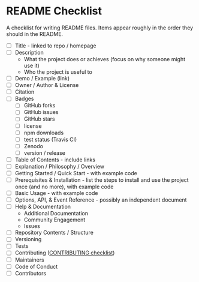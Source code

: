 # README Checklist

A checklist for writing README files. Items appear roughly in the order they should in the README.

- [ ] Title - linked to repo / homepage
- [ ] Description
  - What the project does or achieves (focus on why someone might use it)
  - Who the project is useful to
- [ ] Demo / Example (link)
- [ ] Owner / Author & License
- [ ] Citation
- [ ] Badges
  - [ ] GitHub forks
  - [ ] GitHub issues
  - [ ] GitHub stars
  - [ ] license
  - [ ] npm downloads
  - [ ] test status (Travis CI)
  - [ ] Zenodo
  - [ ] version / release
- [ ] Table of Contents - include links
- [ ] Explanation / Philosophy / Overview
- [ ] Getting Started / Quick Start - with example code
- [ ] Prerequisites & Installation - list the steps to install and use the project once (and no more), with example code
- [ ] Basic Usage - with example code
- [ ] Options, API, & Event Reference - possibly an independent document
- [ ] Help & Documentation
  - Additional Documentation
  - Community Engagement
  - Issues
- [ ] Repository Contents / Structure
- [ ] Versioning
- [ ] Tests
- [ ] Contributing ([CONTRIBUTING checklist](https://github.com/dwhieb/utilities/blob/master/checklists/contributing.md))
- [ ] Maintainers
- [ ] Code of Conduct
- [ ] Contributors
